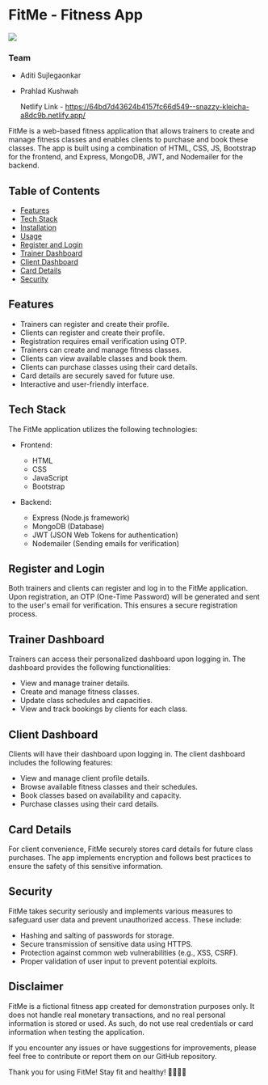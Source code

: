 # FitMe - Fitness App

<img src="https://64bd7d43624b4157fc66d549--snazzy-kleicha-a8dc9b.netlify.app/images/fitme.logo.png" />

### Team 
- Aditi Sujlegaonkar
- Prahlad Kushwah

  Netlify Link - https://64bd7d43624b4157fc66d549--snazzy-kleicha-a8dc9b.netlify.app/

FitMe is a web-based fitness application that allows trainers to create and manage fitness classes and enables clients to purchase and book these classes. The app is built using a combination of HTML, CSS, JS, Bootstrap for the frontend, and Express, MongoDB, JWT, and Nodemailer for the backend.

## Table of Contents

- [Features](#features)
- [Tech Stack](#tech-stack)
- [Installation](#installation)
- [Usage](#usage)
- [Register and Login](#register-and-login)
- [Trainer Dashboard](#trainer-dashboard)
- [Client Dashboard](#client-dashboard)
- [Card Details](#card-details)
- [Security](#security)

## Features

- Trainers can register and create their profile.
- Clients can register and create their profile.
- Registration requires email verification using OTP.
- Trainers can create and manage fitness classes.
- Clients can view available classes and book them.
- Clients can purchase classes using their card details.
- Card details are securely saved for future use.
- Interactive and user-friendly interface.

## Tech Stack

The FitMe application utilizes the following technologies:

- Frontend:
  - HTML
  - CSS
  - JavaScript
  - Bootstrap

- Backend:
  - Express (Node.js framework)
  - MongoDB (Database)
  - JWT (JSON Web Tokens for authentication)
  - Nodemailer (Sending emails for verification)


## Register and Login

Both trainers and clients can register and log in to the FitMe application. Upon registration, an OTP (One-Time Password) will be generated and sent to the user's email for verification. This ensures a secure registration process.

## Trainer Dashboard

Trainers can access their personalized dashboard upon logging in. The dashboard provides the following functionalities:

- View and manage trainer details.
- Create and manage fitness classes.
- Update class schedules and capacities.
- View and track bookings by clients for each class.

## Client Dashboard

Clients will have their dashboard upon logging in. The client dashboard includes the following features:

- View and manage client profile details.
- Browse available fitness classes and their schedules.
- Book classes based on availability and capacity.
- Purchase classes using their card details.

## Card Details

For client convenience, FitMe securely stores card details for future class purchases. The app implements encryption and follows best practices to ensure the safety of this sensitive information.

## Security

FitMe takes security seriously and implements various measures to safeguard user data and prevent unauthorized access. These include:

- Hashing and salting of passwords for storage.
- Secure transmission of sensitive data using HTTPS.
- Protection against common web vulnerabilities (e.g., XSS, CSRF).
- Proper validation of user input to prevent potential exploits.

## Disclaimer

FitMe is a fictional fitness app created for demonstration purposes only. It does not handle real monetary transactions, and no real personal information is stored or used. As such, do not use real credentials or card information when testing the application.

If you encounter any issues or have suggestions for improvements, please feel free to contribute or report them on our GitHub repository.

Thank you for using FitMe! Stay fit and healthy! 💪🏋️‍♀️🥦

